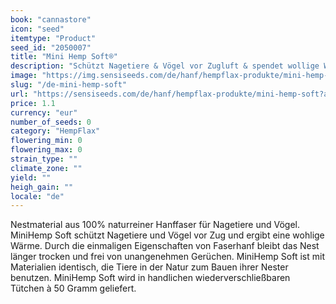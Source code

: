 ```yaml
---
book: "cannastore"
icon: "seed"
itemtype: "Product"
seed_id: "2050007"
title: "Mini Hemp Soft®"
description: "Schützt Nagetiere & Vögel vor Zugluft & spendet wollige Wärme. 100 % pures Hanffaser- Material zum Nisten. Nimmt Geruche schnell auf. Bestellen Sie hier."
image: "https://img.sensiseeds.com/de/hanf/hempflax-produkte/mini-hemp-soft-image.png"
slug: "/de-mini-hemp-soft"
url: "https://sensiseeds.com/de/hanf/hempflax-produkte/mini-hemp-soft?a_aid=cannastore"
price: 1.1
currency: "eur"
number_of_seeds: 0
category: "HempFlax"
flowering_min: 0
flowering_max: 0
strain_type: ""
climate_zone: ""
yield: ""
heigh_gain: ""
locale: "de"
---
```

Nestmaterial aus 100% naturreiner Hanffaser für Nagetiere und Vögel. MiniHemp Soft schützt Nagetiere und Vögel vor Zug und ergibt eine wohlige Wärme. Durch die einmaligen Eigenschaften von Faserhanf bleibt das Nest länger trocken und frei von unangenehmen Gerüchen. MiniHemp Soft ist mit Materialien identisch, die Tiere in der Natur zum Bauen ihrer Nester benutzen. MiniHemp Soft wird in handlichen wiederverschließbaren Tütchen à 50 Gramm geliefert.
